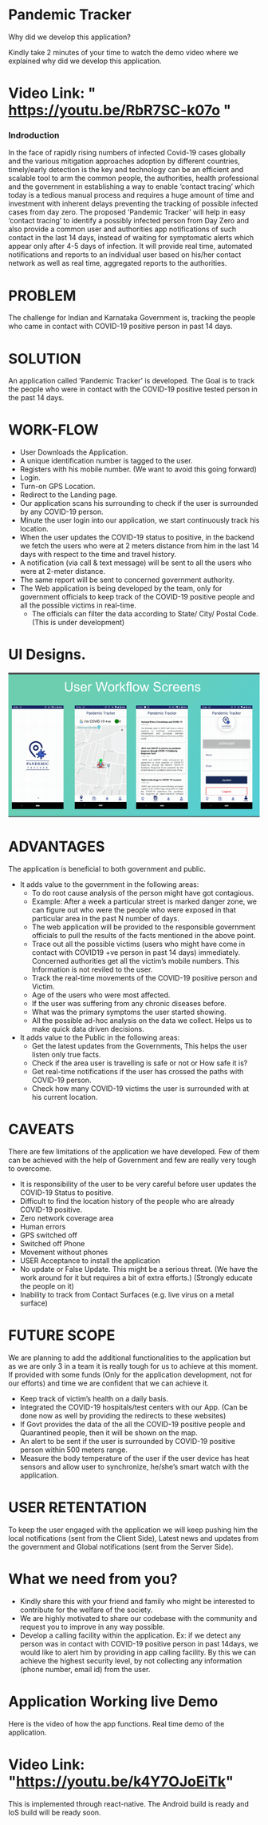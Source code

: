 # Pandemic Tracker
Why did we develop this application?

Kindly take 2 minutes of your time to watch the demo video where we explained why did we develop this application.

# Video Link: " https://youtu.be/RbR7SC-k07o "

### Indroduction
In the face of rapidly rising numbers of infected Covid-19 cases globally and the various mitigation approaches adoption by different countries, timely/early detection is the key and technology can be an efficient and scalable tool to arm the common people, the authorities, health professional and the government in establishing a way to enable ‘contact tracing’ which today is a tedious manual process and requires a huge amount of time and investment with inherent delays preventing the tracking of possible infected cases from day zero. 
The proposed ‘Pandemic Tracker’ will help in easy ‘contact tracing’ to identify a possibly infected person from Day Zero and also provide a common user and authorities app notifications of such contact in the last 14 days, instead of waiting for symptomatic alerts which appear only after 4-5 days of infection.  It will provide real time, automated notifications and reports to an individual user based on his/her contact network as well as real time, aggregated reports to the authorities.

# PROBLEM
The challenge for Indian and Karnataka Government is, tracking the people who came in contact with COVID-19 positive person in past 14 days.

# SOLUTION
An application called 'Pandemic Tracker' is developed. The Goal is to track the people who were in contact with the COVID-19 positive tested person in the past 14 days.

# WORK-FLOW
  *	User Downloads the Application.
  *	A unique identification number is tagged to the user.
  *	Registers with his mobile number. (We want to avoid this going forward)
  *	Login.
  *	Turn-on GPS Location.
  *	Redirect to the Landing page.
  *	Our application scans his surrounding to check if the user is surrounded by any COVID-19 person.
  *	Minute the user login into our application, we start continuously track his location.
  *	When the user updates the COVID-19 status to positive, in the backend we fetch the users who were at 2 meters distance from him in the last 14 days with respect to the time and travel history. 
  *	A notification (via call & text message) will be sent to all the users who were at 2-meter distance. 
  *	The same report will be sent to concerned government authority.
  *	The Web application is being developed by the team, only for government officials to keep track of the COVID-19 positive people and all the possible victims in real-time.
      *	The officials can filter the data according to State/ City/ Postal Code. (This is under development)

# UI Designs.
![](images/Pandemic_UI.PNG)
# ADVANTAGES
The application is beneficial to both government and public. 
  *	It adds value to the government in the following areas:
    *	To do root cause analysis of the person might have got contagious. 
      *	Example: After a week a particular street is marked danger zone, we can figure out who were the people who were exposed in that particular area in the past N number of days. 
      *	The web application will be provided to the responsible government officials to pull the results of the facts mentioned in the above point. 
    *	Trace out all the possible victims (users who might have come in contact with COVID19 +ve person in past 14 days) immediately. Concerned authorities get all the victim’s mobile numbers. This Information is not reviled to the user.
    *	Track the real-time movements of the COVID-19 positive person and Victim. 
    *	Age of the users who were most affected.
    *	If the user was suffering from any chronic diseases before.
    *	What was the primary symptoms the user started showing.
    *	All the possible ad-hoc analysis on the data we collect. Helps us to make quick data driven decisions.
  *	It adds value to the Public in the following areas:
    *	Get the latest updates from the Governments, This helps the user listen only true facts. 
    *	Check if the area user is travelling is safe or not or How safe it is?
    *	Get real-time notifications if the user has crossed the paths with COVID-19 person.
    *	Check how many COVID-19 victims the user is surrounded with at his current location.

# CAVEATS
There are few limitations of the application we have developed. Few of them can be achieved with the help of Government and few are really very tough to overcome.
  *	It is responsibility of the user to be very careful before user updates the COVID-19 Status to positive.
  *	Difficult to find the location history of the people who are already COVID-19 positive.
  *	Zero network coverage area 
  *	Human errors
  *	GPS switched off 
  *	Switched off Phone
  *	Movement without phones
  *	USER Acceptance to install the application
  *	No update or False Update. This might be a serious threat. (We have the work around for it but requires a bit of extra efforts.) (Strongly educate the people on it)
  *	Inability to track from Contact Surfaces (e.g. live virus on a metal surface)

# FUTURE SCOPE
We are planning to add the additional functionalities to the application but as we are only 3 in a team it is really tough for us to achieve at this moment. If provided with some funds (Only for the application development, not for our efforts) and time we are confident that we can achieve it. 
  *	Keep track of victim’s health on a daily basis.
  *	Integrated the COVID-19 hospitals/test centers with our App. (Can be done now as well by providing the redirects to these websites)
  *	If Govt provides the data of the all the COVID-19 positive people and Quarantined people, then it will be shown on the map.
  *	An alert to be sent if the user is surrounded by COVID-19 positive person within 500 meters range.
  *	Measure the body temperature of the user if the user device has heat sensors and allow user to synchronize, he/she’s smart watch with the application.

# USER RETENTATION
To keep the user engaged with the application we will keep pushing him the local notifications (sent from the Client Side), Latest news and updates from the government and Global notifications (sent from the Server Side).

# What we need from you?
*	Kindly share this with your friend and family who might be interested to contribute for the welfare of the society.
*	We are highly motivated to share our codebase with the community and request you to improve in any way possible.
*	Develop a calling facility within the application. Ex: if we detect any person was in contact with COVID-19 positive person in past 14days, we would like to alert him by providing in app calling facility. By this we can achieve the highest security level, by not collecting any information (phone number, email id) from the user.

# Application Working live Demo
  Here is the video of how the app functions. Real time demo of the application.
# Video Link: "https://youtu.be/k4Y7OJoEiTk"

This is implemented through react-native. The Android build is ready and IoS build will be ready soon. 


 



